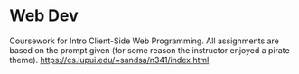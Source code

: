 # Web Dev
Coursework for Intro Client-Side Web Programming. All assignments are based on the prompt given (for some reason the instructor enjoyed a pirate theme).
https://cs.iupui.edu/~sandsa/n341/index.html
